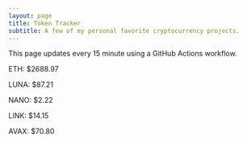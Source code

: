 ```yaml
---
layout: page
title: Token Tracker
subtitle: A few of my personal favorite cryptocurrency projects.
---
```


 This page updates every 15 minute using a GitHub Actions workflow.

<!--BEGINCRYPTOINPUT-->
ETH: $2688.97

LUNA: $87.21

NANO: $2.22

LINK: $14.15

AVAX: $70.80

<!--ENDCRYPTOINPUT-->
